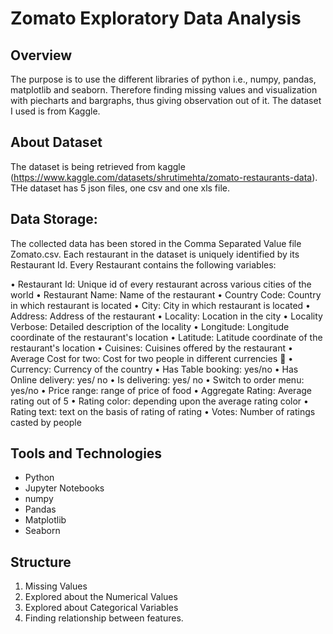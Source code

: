# Zomato Exploratory Data Analysis

## Overview

The purpose is to use the different libraries of python i.e., numpy, pandas, matplotlib and seaborn. Therefore finding missing values and visualization with piecharts and bargraphs, thus giving observation out of it. The dataset I used is from Kaggle.

## About Dataset
 
The dataset is being retrieved from kaggle (https://www.kaggle.com/datasets/shrutimehta/zomato-restaurants-data). THe dataset has 5 json files, one csv and one xls file. 

## Data Storage:
The collected data has been stored in the Comma Separated Value file Zomato.csv. Each restaurant in the dataset is uniquely identified by its Restaurant Id. Every Restaurant contains the following variables:

• Restaurant Id: Unique id of every restaurant across various cities of the world
• Restaurant Name: Name of the restaurant
• Country Code: Country in which restaurant is located
• City: City in which restaurant is located
• Address: Address of the restaurant
• Locality: Location in the city
• Locality Verbose: Detailed description of the locality
• Longitude: Longitude coordinate of the restaurant's location
• Latitude: Latitude coordinate of the restaurant's location
• Cuisines: Cuisines offered by the restaurant
• Average Cost for two: Cost for two people in different currencies 👫
• Currency: Currency of the country
• Has Table booking: yes/no
• Has Online delivery: yes/ no
• Is delivering: yes/ no
• Switch to order menu: yes/no
• Price range: range of price of food
• Aggregate Rating: Average rating out of 5
• Rating color: depending upon the average rating color
• Rating text: text on the basis of rating of rating
• Votes: Number of ratings casted by people

## Tools and Technologies

- Python
- Jupyter Notebooks
- numpy
- Pandas
- Matplotlib
- Seaborn

## Structure

1. Missing Values
2. Explored about the Numerical Values
3. Explored about Categorical Variables
4. Finding relationship between features.


